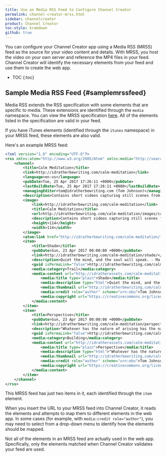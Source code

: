 ```yaml
---
title: Use an Media RSS Feed to Configure Channel Creator
permalink: channel-creator-mrss.html
sidebar: channelcreator
product: Channel Creator
toc-style: kramdown
github: true
---
```


You can configure your Channel Creator app using a Media RSS (MRSS) feed as the source for your video content and details. With MRSS, you host the video on your own server and reference the MP4 files in your feed. Channel Creator will identify the necessary elements from your feed and use them to create the web app.

* TOC
{:toc}

## Sample Media RSS Feed {#samplemrssfeed}

Media RSS extends the RSS specification with some elements that are specific to media. These extensions are identified through the `media` namespace. You can view the MRSS specification [here](http://www.rssboard.org/media-rss). All of the elements listed in the specification are valid in your feed.

If you have iTunes elements (identified through the `itunes` namespace) in your MRSS feed, these elements are also valid.

Here's an example MRSS feed:

```xml
<?xml version="1.0" encoding="UTF-8"?>
<rss xmlns:atom="http://www.w3.org/2005/Atom" xmlns:media="http://search.yahoo.com/mrss/" version="2.0">
    <channel>
        <title>Calm Meditation</title>
        <link>http://idratherbewriting.com/calm-meditation</link>
        <language>en-us</language>
        <pubDate>Tue, 25 Apr 2017 17:26:11 +0000</pubDate>
        <lastBuildDate>Tue, 25 Apr 2017 17:26:11 +0000</lastBuildDate>
        <managingEditor>tom@idratherbewriting.com (Tom Johnson)</managingEditor>
        <description>Contains short videos capturing still scenes from nature with a music background, intended for calming or meditation purposes. When you're stressed out or upset, watch a few videos. As your mind focuses on the small details, let your worries and frustrations float away. The purpose is not to entertain or to distract, but to help calm, soothe, and surface your inner quiet. The videos contain scenes from the San Tomas Aquinas trail in Santa Clara, California.</description>
        <image>
            <link>http://idratherbewriting.com/calm-meditation</link>
            <title>Calm Meditation</title>
            <url>http://idratherbewriting.com/calm-meditation/images/calmmeditationlogo_small.png</url>
            <description>Contains short videos capturing still scenes from nature with a music background, intended for calming or meditation purposes. When you're stressed out or upset, watch a few videos. As your mind focuses on the small details, let your worries and frustrations float away. The purpose is not to entertain or to distract, but to help calm, soothe, and surface your inner quiet. The videos contain scenes from the San Tomas Aquinas trail in Santa Clara, California.</description>
            <height>114</height>
            <width>114</width>
        </image>
        <atom:link href="http://idratherbewriting.com/calm-meditation/feed.xml" rel="self" type="application/rss+xml" />
        <item>
            <title>Shade</title>
            <pubDate>Sun, 23 Apr 2017 00:00:00 +0000</pubDate>
            <link>http://idratherbewriting.com/calm-meditation/shade/</link>
            <description>Quiet the mind, and the soul will speak. - Ma Jaya Sati Bhagavati</description>
            <guid isPermaLink="false">http://idratherbewriting.com/calm-meditation/shade/</guid>
            <media:category>Trail</media:category>
            <media:content url="http://idratherassets.com/calm-meditation/shade.mp4" fileSize="37000000" type="video/mpeg" height="1280" width="720" duration="120.0" medium="video" isDefault="true">
                <media:title type="plain">Shade</media:title>
                <media:description type="html">Quiet the mind, and the soul will speak. - Ma Jaya Sati Bhagavati</media:description>
                <media:thumbnail url="http://idratherbewriting.com/calm-meditation/images/thumbs/shade.png" width="300" height="300" />
                <media:credit role="author" scheme="urn:ebu">Tom Johnson</media:credit>
                <media:copyright url="https://creativecommons.org/licenses/by/4.0/">Creative Commons (CC BY 4.0)</media:copyright>
            </media:content>
        </item>
        <item>
            <title>Perspective</title>
            <pubDate>Sun, 23 Apr 2017 00:00:00 +0000</pubDate>
            <link>http://idratherbewriting.com/calm-meditation/perspective/</link>
            <description>"Whatever has the nature of arising has the nature of ceasing." The Buddha</description>
            <guid isPermaLink="false">http://idratherbewriting.com/calm-meditation/perspective/</guid>
            <media:category>Building</media:category>
            <media:content url="http://idratherassets.com/calm-meditation/perspective.mp4" fileSize="25000000" type="video/mpeg" height="1280" width="720" duration="120.0" medium="video" isDefault="true">
                <media:title type="plain">Perspective</media:title>
                <media:description type="html">"Whatever has the nature of arising has the nature of ceasing." The Buddha</media:description>
                <media:thumbnail url="http://idratherbewriting.com/calm-meditation/images/thumbs/perspective.png" width="300" height="300" />
                <media:credit role="author" scheme="urn:ebu">Tom Johnson</media:credit>
                <media:copyright url="https://creativecommons.org/licenses/by/4.0/">Creative Commons (CC BY 4.0)</media:copyright>
            </media:content>
        </item>
    </channel>
</rss>
```

This MRSS feed has just two items in it, each identified through the `item` element.

When you insert the URL to your MRSS feed into Channel Creator, it reads the elements and attempts to map them to different elements in the web app. In some cases (for example, with `media:credit role="author"`), you may need to select from a drop-down menu to identify how the elements should be mapped.

Not all of the elements in an MRSS feed are actually used in the web app. Specifically, only the elements matched when Channel Creator validates your feed are used.
